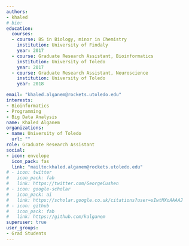 ```yaml
---
authors:
- khaled
# bio: 
education:
  courses:
  - course: BS in Biology, minor in Chemistry
    institution: University of Findaly
    year: 2017
  - course: Graduate Research Assistant, Bioinformatics
    institution: University of Toledo
    year: 2017
  - course: Graduate Research Assistant, Neuroscience
    institution: University of Toledo
    year: 2018

email: "khaled.alganem@rockets.utoledo.edu"
interests:
- Bioinformatics
- Programming
- Big Data Analysis
name: Khaled Alganem
organizations:
- name: University of Toledo
  url: ""
role: Graduate Research Assistant
social:
- icon: envelope
  icon_pack: fas
  link: "mailto:khaled.alganem@rockets.utoledo.edu"
# - icon: twitter
#   icon_pack: fab
#   link: https://twitter.com/GeorgeCushen
# - icon: google-scholar
#   icon_pack: ai
#   link: https://scholar.google.co.uk/citations?user=sIwtMXoAAAAJ
# - icon: github
#   icon_pack: fab
#   link: https://github.com/kalganem
superuser: true
user_groups:
- Grad Students
---
```


